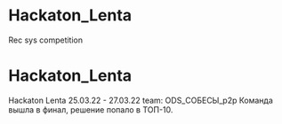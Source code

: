 # Hackaton_Lenta
Rec sys competition

# Hackaton_Lenta

Hackaton Lenta 25.03.22 - 27.03.22 team: ODS_СОБЕСЫ_p2p
Команда вышла в финал, решение попало в ТОП-10.
